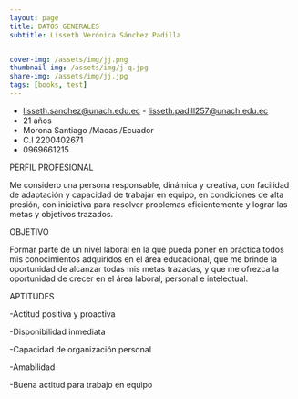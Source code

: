```yaml
---
layout: page
title: DATOS GENERALES
subtitle: Lisseth Verónica Sánchez Padilla


cover-img: /assets/img/jj.png
thumbnail-img: /assets/img/j-q.jpg
share-img: /assets/img/jj.jpg
tags: [books, test]
---
```

- lisseth.sanchez@unach.edu.ec - lisseth.padill257@unach.edu.ec
 - 21 años
 - Morona Santiago /Macas /Ecuador
 - C.I 2200402671
 - 0969661215

PERFIL PROFESIONAL

Me considero una persona responsable, dinámica y creativa, con facilidad de adaptación y 
capacidad de trabajar en equipo, en condiciones de alta presión, con iniciativa para resolver 
problemas eficientemente y lograr las metas y objetivos trazados.

OBJETIVO

Formar parte de un nivel laboral en la que pueda poner en práctica todos mis conocimientos adquiridos en el área educacional, que me brinde la oportunidad de alcanzar todas mis metas trazadas, y que me ofrezca la oportunidad de crecer en el área laboral, personal e intelectual.

APTITUDES

-Actitud positiva y proactiva

-Disponibilidad inmediata

-Capacidad de organización personal

-Amabilidad

-Buena actitud para trabajo en equipo